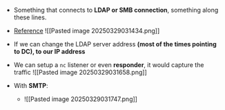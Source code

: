 - Something that connects to **LDAP or SMB connection**, something along these lines.
- [Reference](https://www.mindpointgroup.com/blog/how-to-hack-through-a-pass-back-attack/)
![[Pasted image 20250329031434.png]]
- If we can change the LDAP server address **(most of the times pointing to DC), to our IP address**
- We can setup a `nc` listener or even **responder**, it would capture the traffic
![[Pasted image 20250329031658.png]]


- With **SMTP**:
	- ![[Pasted image 20250329031747.png]]